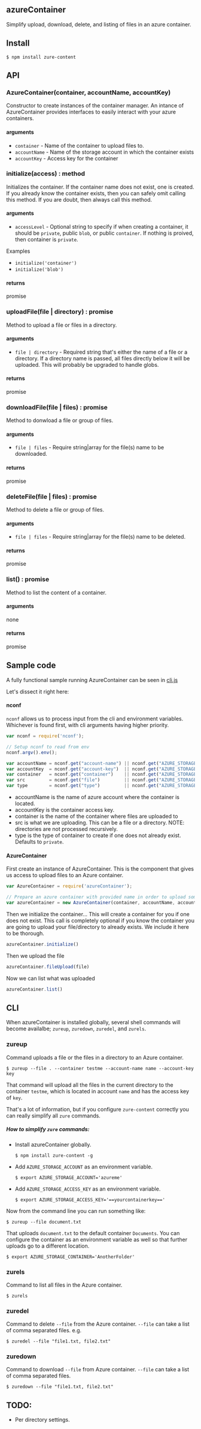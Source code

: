 ## azureContainer
Simplify upload, download, delete, and listing of files in an azure container.


## Install

```
$ npm install zure-content
```

## API

### AzureContainer(container, accountName, accountKey)
Constructor to create instances of the container manager. An intance of AzureContainer provides interfaces to easily interact with your azure containers.

#### arguments
- `container` - Name of the container to upload files to.
- `accountName` - Name of the storage account in which the container exists
- `accountKey` - Access key for the container


### initialize(access) : method
Initializes the container.  If the container name does not exist, one is created.  If you already know the container exists, then you can safely omit calling this method.  If you are doubt, then always call this method.

#### arguments
- `accessLevel` - Optional string to specify if when creating a container, it should be `private`, public `blob`, or public `container`.  If nothing is proived, then container is `private`.

Examples
- `initialize('container')`
- `initialize('blob')`

#### returns
promise


### uploadFile(file | directory) : promise
Method to upload a file or files in a directory.

#### arguments
- `file | directory` - Required string that's either the name of a file or a directory.  If a directory name is passed, all files directly below it will be uploaded.  This will probably be upgraded to handle globs.

#### returns
promise


### downloadFile(file | files) : promise
Method to donwload a file or group of files.

#### arguments
- `file | files` - Require string|array for the file(s) name to be downloaded.

#### returns
promise


### deleteFile(file | files) : promise
Method to delete a file or group of files.

#### arguments
- `file | files` - Require string|array for the file(s) name to be deleted.

#### returns
promise


### list() : promise
Method to list the content of a container.

#### arguments
none

#### returns
promise


## Sample code

A fully functional sample running AzureContainer can be seen in <a href='https://github.com/MiguelCastillo/azureContainer/blob/master/cli.js'>cli.js</a>

Let's dissect it right here:

#### nconf
`nconf` allows us to process input from the cli and environment variables.  Whichever is found first, with cli arguments having higher priority.

``` javascript
var nconf = require('nconf');

// Setup nconf to read from env
nconf.argv().env();

var accountName = nconf.get("account-name") || nconf.get("AZURE_STORAGE_ACCOUNT");
var accountKey  = nconf.get("account-key")  || nconf.get("AZURE_STORAGE_ACCESS_KEY");
var container   = nconf.get("container")    || nconf.get("AZURE_STORAGE_CONTAINER");
var src         = nconf.get("file")         || nconf.get("AZURE_STORAGE_FILE");
var type        = nconf.get("type")         || nconf.get("AZURE_STORAGE_TYPE");
```

- accountName is the name of azure account where the container is located.
- accountKey is the container access key.
- container is the name of the container where files are uploaded to
- src is what we are uploading.  This can be a file or a directory.  NOTE: directories are not processed recursively.
- type is the type of container to create if one does not already exist.  Defaults to `private`.


#### AzureContainer

First create an instance of AzureContainer.  This is the component that gives us access to upload files to an Azure container.

``` javascript
var AzureContainer = require('azureContainer');

// Prepare an azure container with provided name in order to upload some files
var azureContainer = new AzureContainer(container, accountName, accountKey);
```

Then we initialize the container... This will create a container for you if one does not exist.  This call is completely optional if you know the container you are going to upload your file/directory to already exists.  We include it here to be thorough.
``` javascript
azureContainer.initialize()
```

Then we upload the file
``` javascript
azureContainer.fileUpload(file)
```

Now we can list what was uploaded
``` javascript
azureContainer.list()
```

## CLI

When azureContainer is installed globally, several shell commands will become availalbe; `zureup`, `zuredown`, `zuredel`, and `zurels`.

### zureup

Command uploads a file or the files in a directory to an Azure container.

```
$ zureup --file . --container testme --account-name name --account-key key
```

That command will upload all the files in the current directory to the container `testme`, which is located in account `name` and has the access key of `key`.

That's a lot of information, but if you configure `zure-content` correctly you can really simplify all `zure` commands.


##### How to simplify `zure` commands:

- Install azureContainer globally.

  `$ npm install zure-content -g`

- Add `AZURE_STORAGE_ACCOUNT` as an environment variable.

  `$ export AZURE_STORAGE_ACCOUNT='azureme'`

- Add `AZURE_STORAGE_ACCESS_KEY` as an environment variable.

  `$ export AZURE_STORAGE_ACCESS_KEY='==yourcontainerkey=='`

Now from the command line you can run something like:

```
$ zureup --file document.txt
```

That uploads `document.txt` to the default container `Documents`.  You can configure the container as an environment variable as well so that further uploads go to a different location.

```
$ export AZURE_STORAGE_CONTAINER='AnotherFolder'
```


### zurels

Command to list all files in the Azure container.

```
$ zurels
```


### zuredel

Command to delete `--file` from the Azure container.  `--file` can take a list of comma separated files.  e.g.

```
$ zuredel --file "file1.txt, file2.txt"
```


### zuredown

Command to download `--file` from Azure container.  `--file` can take a list of comma separated files.

```
$ zuredown --file "file1.txt, file2.txt"
```

## TODO:

- Per directory settings.

